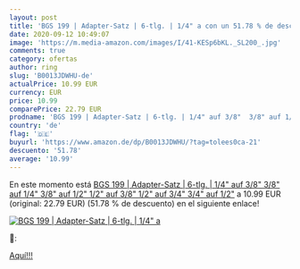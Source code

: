 ```yaml
---
layout: post
title: 'BGS 199 | Adapter-Satz | 6-tlg. | 1/4" a con un 51.78 % de descuento'
date: 2020-09-12 10:49:07
image: 'https://m.media-amazon.com/images/I/41-KESp6bKL._SL200_.jpg'
comments: true
category: ofertas
author: ring
slug: 'B0013JDWHU-de'
actualPrice: 10.99 EUR
currency: EUR
price: 10.99
comparePrice: 22.79 EUR
prodname: 'BGS 199 | Adapter-Satz | 6-tlg. | 1/4" auf 3/8"  3/8" auf 1/4"  3/8" auf 1/2"  1/2" auf 3/8"  1/2" auf 3/4"  3/4" auf 1/2"'
country: 'de'
flag: '🇩🇪'
buyurl: 'https://www.amazon.de/dp/B0013JDWHU/?tag=tolees0ca-21'
descuento: '51.78'
average: '10.99'
---
```


En este momento está [BGS 199 | Adapter-Satz | 6-tlg. | 1/4" auf 3/8"  3/8" auf 1/4"  3/8" auf 1/2"  1/2" auf 3/8"  1/2" auf 3/4"  3/4" auf 1/2"](https://www.amazon.de/dp/B0013JDWHU/?tag=tolees0ca-21) a 10.99 EUR (original: 22.79 EUR) (51.78 %  de descuento) en el siguiente enlace!

[![BGS 199 | Adapter-Satz | 6-tlg. | 1/4" a](https://m.media-amazon.com/images/I/41-KESp6bKL._SL200_.jpg)](https://www.amazon.de/dp/B0013JDWHU/?tag=tolees0ca-21)

🔎:


[Aquí!!!](https://www.amazon.de/dp/B0013JDWHU/?tag=tolees0ca-21)
